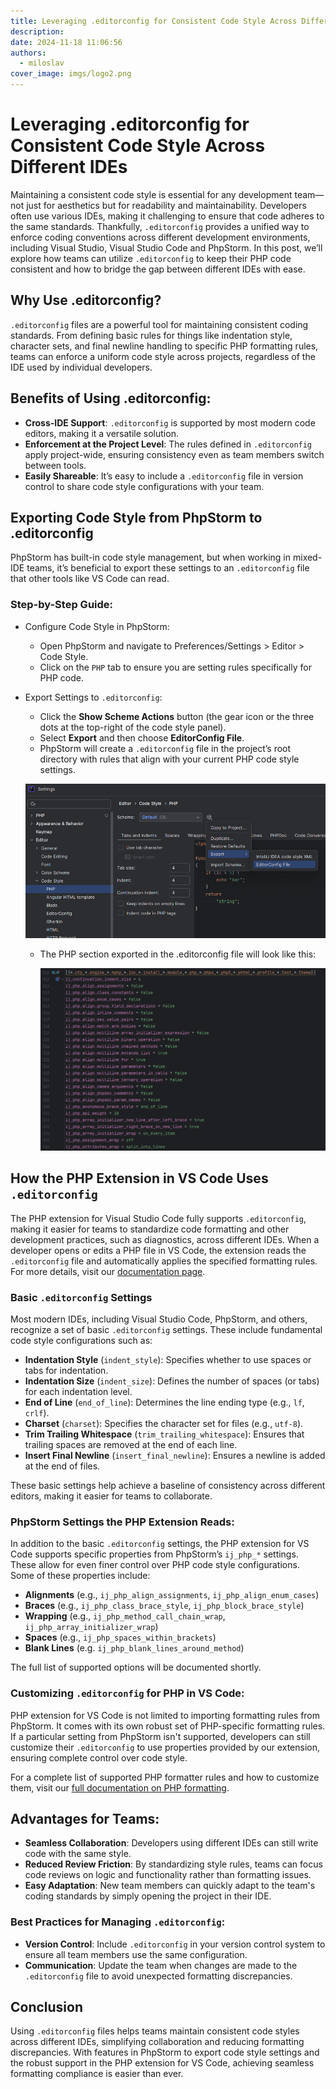```yaml
---
title: Leveraging .editorconfig for Consistent Code Style Across Different IDEs
description: 
date: 2024-11-18 11:06:56
authors:
  - miloslav
cover_image: imgs/logo2.png
---
```


# Leveraging .editorconfig for Consistent Code Style Across Different IDEs

Maintaining a consistent code style is essential for any development team—not just for aesthetics but for readability and maintainability. Developers often use various IDEs, making it challenging to ensure that code adheres to the same standards. Thankfully, `.editorconfig` provides a unified way to enforce coding conventions across different development environments, including Visual Studio, Visual Studio Code and PhpStorm. In this post, we’ll explore how teams can utilize `.editorconfig` to keep their PHP code consistent and how to bridge the gap between different IDEs with ease.

<!-- more -->

## Why Use .editorconfig?

`.editorconfig` files are a powerful tool for maintaining consistent coding standards. From defining basic rules for things like indentation style, character sets, and final newline handling to specific PHP formatting rules, teams can enforce a uniform code style across projects, regardless of the IDE used by individual developers.

## Benefits of Using .editorconfig:

 - **Cross-IDE Support**: `.editorconfig` is supported by most modern code editors, making it a versatile solution.
 - **Enforcement at the Project Level**: The rules defined in `.editorconfig` apply project-wide, ensuring consistency even as team members switch between tools.
 - **Easily Shareable**: It’s easy to include a `.editorconfig` file in version control to share code style configurations with your team.

## Exporting Code Style from PhpStorm to .editorconfig

PhpStorm has built-in code style management, but when working in mixed-IDE teams, it’s beneficial to export these settings to an `.editorconfig` file that other tools like VS Code can read.

### Step-by-Step Guide:

- Configure Code Style in PhpStorm:
  - Open PhpStorm and navigate to Preferences/Settings > Editor > Code Style.
  - Click on the `PHP` tab to ensure you are setting rules specifically for PHP code.

- Export Settings to `.editorconfig`:
   - Click the **Show Scheme Actions** button (the gear icon or the three dots at the top-right of the code style panel).
   - Select **Export** and then choose **EditorConfig File**.
   - PhpStorm will create a `.editorconfig` file in the project’s root directory with rules that align with your current PHP code style settings.

   ![Export EditorConfig File in PHPStorm](imgs/export-editorconfig-phpstorm.png)

   - The PHP section exported in the .editorconfig file will look like this:
	 
	 ![EditorConfig in PhpStorm](imgs/editorconfig-in-phpstorm.png)

## How the PHP Extension in VS Code Uses `.editorconfig`

The PHP extension for Visual Studio Code fully supports `.editorconfig`, making it easier for teams to standardize code formatting and other development practices, such as diagnostics, across different IDEs. When a developer opens or edits a PHP file in VS Code, the extension reads the `.editorconfig` file and automatically applies the specified formatting rules. For more details, visit our [documentation page](https://docs.devsense.com/en/vscode/editor/editorconfig).

### Basic `.editorconfig` Settings

Most modern IDEs, including Visual Studio Code, PhpStorm, and others, recognize a set of basic `.editorconfig` settings. These include fundamental code style configurations such as:

- **Indentation Style** (`indent_style`): Specifies whether to use spaces or tabs for indentation.
- **Indentation Size** (`indent_size`): Defines the number of spaces (or tabs) for each indentation level.
- **End of Line** (`end_of_line`): Determines the line ending type (e.g., `lf`, `crlf`).
- **Charset** (`charset`): Specifies the character set for files (e.g., `utf-8`).
- **Trim Trailing Whitespace** (`trim_trailing_whitespace`): Ensures that trailing spaces are removed at the end of each line.
- **Insert Final Newline** (`insert_final_newline`): Ensures a newline is added at the end of files.

These basic settings help achieve a baseline of consistency across different editors, making it easier for teams to collaborate.

### PhpStorm Settings the PHP Extension Reads:

In addition to the basic `.editorconfig` settings, the PHP extension for VS Code supports specific properties from PhpStorm’s `ij_php_*` settings. These allow for even finer control over PHP code style configurations. Some of these properties include:

- **Alignments** (e.g., `ij_php_align_assignments`, `ij_php_align_enum_cases`)
- **Braces** (e.g., `ij_php_class_brace_style`, `ij_php_block_brace_style`)
- **Wrapping** (e.g., `ij_php_method_call_chain_wrap`, `ij_php_array_initializer_wrap`)
- **Spaces** (e.g., `ij_php_spaces_within_brackets`)
- **Blank Lines** (e.g. `ij_php_blank_lines_around_method`)

The full list of supported options will be documented shortly.

### Customizing `.editorconfig` for PHP in VS Code:

PHP extension for VS Code is not limited to importing formatting rules from PhpStorm. It comes with its own robust set of PHP-specific formatting rules. If a particular setting from PhpStorm isn't supported, developers can still customize their `.editorconfig` to use properties provided by our extension, ensuring complete control over code style.

For a complete list of supported PHP formatter rules and how to customize them, visit our [full documentation on PHP formatting](https://docs.devsense.com/en/vscode/editor/customize-formatting).

## Advantages for Teams:

- **Seamless Collaboration**: Developers using different IDEs can still write code with the same style.
- **Reduced Review Friction**: By standardizing style rules, teams can focus code reviews on logic and functionality rather than formatting issues.
- **Easy Adaptation**: New team members can quickly adapt to the team's coding standards by simply opening the project in their IDE.

### Best Practices for Managing `.editorconfig`:

- **Version Control**: Include `.editorconfig` in your version control system to ensure all team members use the same configuration.
- **Communication**: Update the team when changes are made to the `.editorconfig` file to avoid unexpected formatting discrepancies.

## Conclusion

Using `.editorconfig` files helps teams maintain consistent code styles across different IDEs, simplifying collaboration and reducing formatting discrepancies. With features in PhpStorm to export code style settings and the robust support in the PHP extension for VS Code, achieving seamless formatting compliance is easier than ever.
